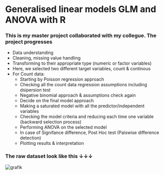 # Generalised linear models GLM and ANOVA with R

### This is my master project collaborated with my collegue. The project progresses 
* Data understanding
* Cleaning, missing value handling
* Transforming to their appropriate type (numeric or factor variables)
* Here, we selected two different target variables, count & continous
* For Count data:
    * Starting by Poisson regression approach
    * Checking all the count data regression assumptions including dsipersion test
    * Negative binomial approach & assumptions check again
    * Decide on the final model approach
    * Making a saturated model with all the predictor/independent variables
    * Checking the model criteria and reducing each time one variable (backward selection process)
    * Performing ANOVA on the selected model
    * In case of Signifance difference, Post Hoc test (Paiswise difference detection)
    * Plotting results & interpretation

### The raw dataset look like this &#8595;&#8595;&#8595;
![grafik](https://user-images.githubusercontent.com/61450446/129138231-070a141a-d743-4d4c-af6e-dc387db8d1f1.png)

